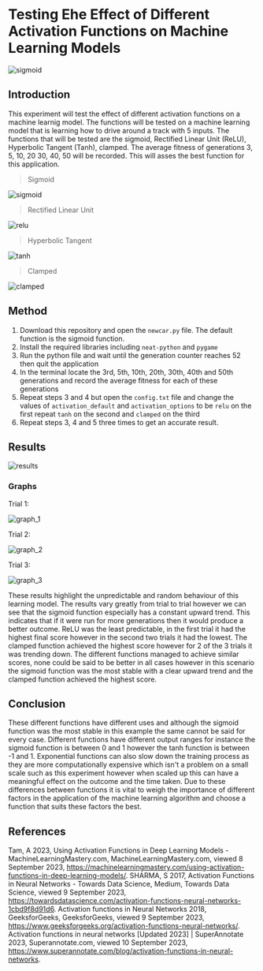 # Testing Ehe Effect of Different Activation Functions on Machine Learning Models
![sigmoid](assets/sigmoid.png)

## Introduction
This experiment will test the effect of different activation functions on a machine learnig model. The functions will be tested on a machine learning model that is learning how to drive around a track with 5 inputs. The functions that will be tested are the sigmoid, Rectified Linear Unit (ReLU), Hyperbolic Tangent (Tanh), clamped. The average fitness of generations 3, 5, 10, 20 30, 40, 50 will be recorded. This will asses the best function for this application.

>Sigmoid

![sigmoid](assets/Sigmoid.webp)

>Rectified Linear Unit

![relu](assets/ReLU.webp)

>Hyperbolic Tangent

![tanh](assets/Tanh.webp)

>Clamped

![clamped](assets/Clamped.webp)


## Method
1. Download this repository and open the `newcar.py` file. The default function is the sigmoid function.
2. Install the required libraries including `neat-python` and `pygame`
3. Run the python file and wait until the generation counter reaches 52 then quit the application
4. In the terminal locate the 3rd, 5th, 10th, 20th, 30th, 40th and 50th generations and record the average fitness for each of these generations
5. Repeat steps 3 and 4 but open the `config.txt` file and change the values of `activation_default` and `activation_options` to be `relu` on the first repeat `tanh` on the second and `clamped` on the third
6. Repeat steps 3, 4 and 5 three times to get an accurate result.

## Results
![results](assets/results_table.png)

### Graphs
Trial 1:

![graph_1](assets/Trial_1.png)

Trial 2:

![graph_2](assets/Trial_2.png)

Trial 3:

![graph_3](assets/Trial_3.png)


These results highlight the unpredictable and random behaviour of this learning model. The results vary greatly from trial to trial however we can see that the sigmoid function especially has a constant upward trend. This indicates that if it were run for more generations then it would produce a better outcome. ReLU was the least predictable, in the first trial it had the highest final score however in the second two trials it had the lowest. The clamped function achieved the highest score however for 2 of the 3 trials it was trending down. The different functions managed to achieve similar scores, none could be said to be better in all cases however in this scenario the sigmoid function was the most stable with a clear upward trend and the clamped function achieved the highest score. 


## Conclusion
These different functions have different uses and although the sigmoid function was the most stable in this example the same cannot be said for every case. Different functions have different output ranges for instance the sigmoid function is between 0 and 1 however the tanh function is between -1 and 1. Exponential functions can also slow down the training process as they are more computationally expensive which isn't a problem on a small scale such as this experiment however when scaled up this can have a meaningful effect on the outcome and the time taken. Due to these differences between functions it is vital to weigh the importance of different factors in the application of the machine learning algorithm and choose a function that suits these factors the best. 

## References
Tam, A 2023, Using Activation Functions in Deep Learning Models - MachineLearningMastery.com, MachineLearningMastery.com, viewed 8 September 2023, <https://machinelearningmastery.com/using-activation-functions-in-deep-learning-models/>.
SHARMA, S 2017, Activation Functions in Neural Networks - Towards Data Science, Medium, Towards Data Science, viewed 9 September 2023, <https://towardsdatascience.com/activation-functions-neural-networks-1cbd9f8d91d6>.
Activation functions in Neural Networks 2018, GeeksforGeeks, GeeksforGeeks, viewed 9 September 2023, <https://www.geeksforgeeks.org/activation-functions-neural-networks/>.
Activation functions in neural networks [Updated 2023] | SuperAnnotate 2023, Superannotate.com, viewed 10 September 2023, <https://www.superannotate.com/blog/activation-functions-in-neural-networks>.

‌
‌
‌

‌
